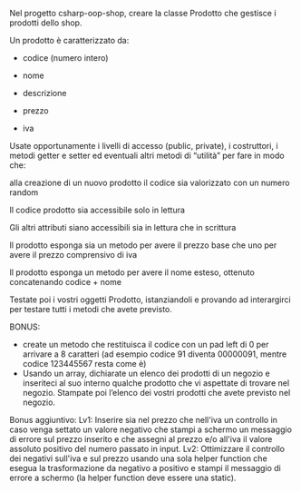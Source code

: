 ﻿Nel progetto csharp-oop-shop, creare la classe Prodotto che gestisce i prodotti dello shop.

Un prodotto è caratterizzato da:

- codice (numero intero)

- nome

- descrizione

- prezzo

- iva

Usate opportunamente i livelli di accesso (public, private), i costruttori, i metodi getter e setter ed eventuali altri metodi di “utilità” per fare in modo che:

alla creazione di un nuovo prodotto il codice sia valorizzato con un numero random

Il codice prodotto sia accessibile solo in lettura

Gli altri attributi siano accessibili sia in lettura che in scrittura

Il prodotto esponga sia un metodo per avere il prezzo base che uno per avere il prezzo comprensivo di iva

Il prodotto esponga un metodo per avere il nome esteso, ottenuto concatenando codice + nome

Testate poi i vostri oggetti Prodotto, istanziandoli e provando ad interargirci per testare tutti i metodi che avete previsto.

BONUS:
- create un metodo che restituisca il codice con un pad left di 0 per arrivare a 8 caratteri (ad esempio codice 91 diventa 00000091, mentre codice 123445567 resta come è)
- Usando un array, dichiarate un elenco dei prodotti di un negozio e inseriteci al suo interno qualche prodotto che vi aspettate di trovare nel negozio. Stampate poi l’elenco dei vostri prodotti che avete previsto nel negozio.



Bonus aggiuntivo:
Lv1:  Inserire sia nel prezzo che nell'iva un controllo in caso venga settato un valore negativo che stampi a schermo un messaggio di errore sul prezzo inserito e che assegni al prezzo e/o all'iva il valore assoluto positivo del numero passato in input.
Lv2: Ottimizzare il controllo dei negativi sull'iva e sul prezzo usando una sola helper function che esegua la trasformazione da negativo a positivo e stampi il messaggio di errore a schermo (la helper function deve essere una static). 